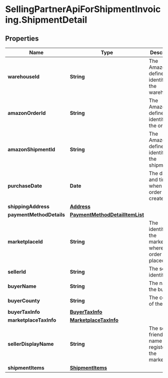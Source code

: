 # SellingPartnerApiForShipmentInvoicing.ShipmentDetail

## Properties
Name | Type | Description | Notes
------------ | ------------- | ------------- | -------------
**warehouseId** | **String** | The Amazon-defined identifier for the warehouse. | [optional] 
**amazonOrderId** | **String** | The Amazon-defined identifier for the order. | [optional] 
**amazonShipmentId** | **String** | The Amazon-defined identifier for the shipment. | [optional] 
**purchaseDate** | **Date** | The date and time when the order was created. | [optional] 
**shippingAddress** | [**Address**](Address.md) |  | [optional] 
**paymentMethodDetails** | [**PaymentMethodDetailItemList**](PaymentMethodDetailItemList.md) |  | [optional] 
**marketplaceId** | **String** | The identifier for the marketplace where the order was placed. | [optional] 
**sellerId** | **String** | The seller identifier. | [optional] 
**buyerName** | **String** | The name of the buyer. | [optional] 
**buyerCounty** | **String** | The county of the buyer. | [optional] 
**buyerTaxInfo** | [**BuyerTaxInfo**](BuyerTaxInfo.md) |  | [optional] 
**marketplaceTaxInfo** | [**MarketplaceTaxInfo**](MarketplaceTaxInfo.md) |  | [optional] 
**sellerDisplayName** | **String** | The seller’s friendly name registered in the marketplace. | [optional] 
**shipmentItems** | [**ShipmentItems**](ShipmentItems.md) |  | [optional] 


